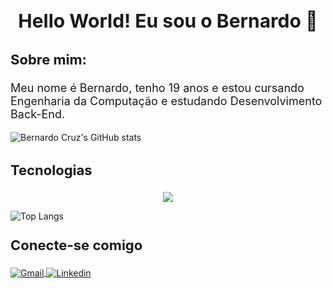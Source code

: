<h1 style="
        font-size: 30px;
        text-align: center;"
>
    Hello World! Eu sou o Bernardo 👋
</h1>

<h3 style="
        font-size: 22px;
        text-align: left;"
>
    Sobre mim:
</h3>

<p style="font-size: 18px;">Meu nome é Bernardo, tenho 19 anos e estou cursando Engenharia da Computação e estudando Desenvolvimento Back-End.</p>

![Bernardo Cruz's GitHub stats](https://github-readme-stats.vercel.app/api?username=bernardo-04&show_icons=true&theme=dracula)

<h3 style="font-size: 22px">Tecnologias</h3>

<p align="center">
  <a href="https://skillicons.dev">
    <img src="https://skillicons.dev/icons?i=html,css,javascript,nodejs,express,jest,git,java,hibernate,postgres" />
  </a>
</p>

![Top Langs](https://github-readme-stats-git-masterrstaa-rickstaa.vercel.app/api/top-langs/?username=bernardo-04&layout=compact&theme=dracula&border_color=fff)

<h3 style="font-size: 22px; margin-top: 25px">Conecte-se comigo</h3>

<div style="display: inline_block;">
    <a href="mailto:bernardo.bcruz@gmail.com">
        <img align="center" alt="Gmail" src="https://img.shields.io/badge/Gmail-D14836?style=for-the-badge&logo=gmail&logoColor=white">
    </a>
    <a href="https://www.linkedin.com/in/bernardo-cruz-dev/">
        <img align="center" alt="Linkedin" src="https://img.shields.io/badge/LinkedIn-0077B5?style=for-the-badge&logo=linkedin&logoColor=white"/>
    </a>
</div>
